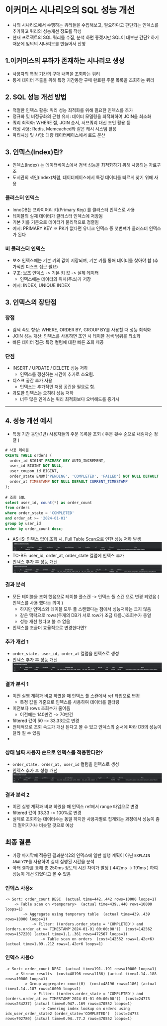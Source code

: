 # 이커머스 시나리오의 SQL 성능 개선

- 나의 시나리오에서 수행하는 쿼리들을 수집해보고, 필요하다고 판단되는 인덱스를 추가하고 쿼리의 성능개선 정도를 작성
- 현재 프로젝트의 SQL 쿼리를 수집, 분석 하면 좋겠지만 SQL이 대부분 간단? 하기 때문에 임의의 시나리오를 만들어서 진행

## 1.이커머스의 부하가 존재하는 시나리오 생성

- 사용자의 특정 기간의 구매 내역을 조회하는 쿼리
- 통계 테이터 추출을 위해 특정 기간동안 구매 완료된 주문 목록을 조회하는 쿼리

## 2. SQL 성능 개선 방법

- 적절한 인덱스 활용: 쿼리 성능 최적화를 위해 필요한 인덱스를 추가
- 정규화 및 비정규화의 균형 유지: 데이터 모델링을 최적화하여 JOIN을 최소화
- 쿼리 최적화: WHERE 절, JOIN 순서, 서브쿼리 대신 조인 활용 등
- 캐싱 사용: Redis, Memcached와 같은 캐시 시스템 활용
- 파티셔닝 및 샤딩: 대량 데이터베이스에서 로드 분산

## 3. 인덱스(Index)란?

- 인덱스(Index) 는 데이터베이스에서 검색 성능을 최적화하기 위해 사용되는 자료구조
- 도서관의 색인(Index)처럼, 데이터베이스에서 특정 데이터를 빠르게 찾기 위해 사용

### 클러스터 인덱스

- InnoDB는 프라이머리 키(Primary Key) 를 클러스터 인덱스로 사용
- 테이블의 실제 데이터가 클러스터 인덱스에 저장됨
- 기본 키를 기준으로 데이터가 물리적으로 정렬됨
- 예시: PRIMARY KEY => PK가 없다면 유니크 인덱스 중 첫번쨰가 클러스터 인덱스가 된다

### 비 클러스터 인덱스

- 보조 인덱스에는 기본 키의 값이 저장되며, 기본 키를 통해 데이터를 찾아야 함 (추가적인 디스크 접근 필요)
- 구조: 보조 인덱스 -> 기본 키 값 -> 실제 데이터
    - 인덱스에는 데이터의 위치(주소)가 저장
- 예시: INDEX, UNIQUE INDEX

## 3. 인덱스의 장단점

### 장점

- 검색 속도 향상: WHERE, ORDER BY, GROUP BY를 사용할 때 성능 최적화
- JOIN 성능 개선: 인덱스를 사용하면 조인 시 테이블 검색 범위를 최소화
- 빠른 데이터 접근: 특정 컬럼에 대한 빠른 조회 제공

### 단점

- INSERT / UPDATE / DELETE 성능 저하
    - 인덱스를 갱신하는 시간이 추가로 소요됨.
- 디스크 공간 추가 사용
    - 인덱스는 추가적인 저장 공간을 필요로 함.
- 과도한 인덱스는 오히려 성능 저하
    - 너무 많은 인덱스는 쿼리 최적화보다 오버헤드를 증가시

---

## 4. 성능 개선 예시

- 특정 기간 동안(1년) 사용자들의 주문 목록을 조회 ( 주문 횟수 순으로 내림차순 정렬 )

```sql
# 사용 테이블
CREATE TABLE orders (
  order_id BIGINT PRIMARY KEY AUTO_INCREMENT,
  user_id BIGINT NOT NULL,
  user_coupon_id BIGINT,
  order_state ENUM('PENDING', 'COMPLETED', 'FAILED') NOT NULL DEFAULT 'PENDING',
  order_at TIMESTAMP NOT NULL DEFAULT CURRENT_TIMESTAMP
);

# 조회 SQL
select user_id, count(*) as order_count
from orders
where order_state = 'COMPLETED'
and order_at >= '2024-01-01'
group by user_id
order by order_count desc;
```

- AS-IS: 인덱스 없이 조회 시, Full Table Scan으로 인한 성능 저하 발생
  ![파일](img/db-1.png)
- TO-BE: user_id, order_at, order_state 컬럼에 인덱스 추가
- 인덱스 추가 후 성능 개선
  ![파일](img/db-2.png)

### 결과 분석

- 모든 테이블을 조회 했음으로 테이블 풀스캔 -> 인덱스 풀 스캔 으로 변경 되었음 ( 인덱스를 사용 했다는 의미 )
    - 하지만 인덱스와 테이블 모두 풀 스캔했다는 점에서 성능저하는 크지 않음
    - 같은 맥락으로 rows(두개의 DB가 서로 row가 조금 다름..)조회수가 동일
    - 성능 개선 했다고 볼 수 없음
- 인덱스를 조금더 효율적으로 변경한다면?

### 추가 개선 1

- `order_state, user_id, order_at` 컬럼을 인덱스로 생성
- 인덱스 추가 후 성능 개선
  ![파일](img/db-3.png)

### 결과 분석 1

- 이전 실행 계획과 비교 하였을 때 인덱스 풀 스캔에서 ref 타입으로 변경
    - 특정 값을 기준으로 인덱스를 사용하여 데이터를 필터링
- 이전보다 rows 조회수가 줄어듬
    - 이전에는 140만건 -> 70만건
- filtered 값이 50 -> 33.33으로 변경
- 전체적으로 조회 속도가 개선 된다고 볼 수 있고 인덱스의 순서에 따라 DB의 성능이 달라 질 수 있음
-

### 상태 날짜 사용자 순으로 인덱스를 적용한다면?

- `order_state, order_at, user_id` 컬럼을 인덱스로 생성
- 인덱스 추가 후 성능 개선
  ![파일](img/db-4.png)

### 결과 분석 2

- 이전 실행 계획과 비교 하였을 때 인덱스 ref에서 range 타입으로 변경
- filtered 값이 33.33 -> 100%로 변경
- 실제로 조회하는 데이터수는 동일 하지만 사용자별로 집계되는 과정에서 성능이 좀더 떨어지거나 비슷할 것으로 예상

## 최종 결론

- 가장 마지막에 적용된 결과분석2의 인덱스에 일반 실행 계획이 아닌 `EXPLAIN ANALYZE`를 사용하여 실제 실행된 시간을 분석
- 아래 결과를 통해 총 250ms 정도의 시간 차이가 발생 ( 442ms -> 191ms ) 하여 성능이 개선 되었다고 볼 수 있음

### 인덱스 사용x

```
-> Sort: order_count DESC  (actual time=442..442 rows=10000 loops=1)
    -> Table scan on <temporary>  (actual time=439..440 rows=10000 loops=1)
        -> Aggregate using temporary table  (actual time=439..439 rows=10000 loops=1)
            -> Filter: ((orders.order_state = 'COMPLETED') and (orders.order_at >= TIMESTAMP'2024-01-01 00:00:00'))  (cost=142562 rows=157220) (actual time=1.1..361 rows=472567 loops=1)
                -> Table scan on orders  (cost=142562 rows=1.42e+6) (actual time=1.09..212 rows=1.42e+6 loops=1)
```

### 인덱스 사용O

```
-> Sort: order_count DESC  (actual time=191..191 rows=10000 loops=1)
    -> Stream results  (cost=48196 rows=1186) (actual time=1.14..188 rows=10000 loops=1)
        -> Group aggregate: count(0)  (cost=48196 rows=1186) (actual time=1.14..187 rows=10000 loops=1)
            -> Filter: ((orders.order_state = 'COMPLETED') and (orders.order_at >= TIMESTAMP'2024-01-01 00:00:00'))  (cost=24773 rows=234237) (actual time=0.947..169 rows=470552 loops=1)
                -> Covering index lookup on orders using idx_user_order_state2 (order_state='COMPLETED')  (cost=24773 rows=702780) (actual time=0.94..77.2 rows=470552 loops=1)
```
